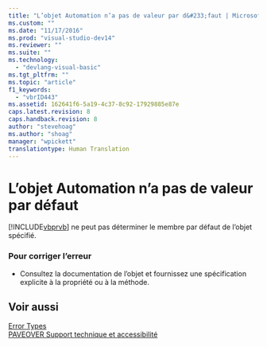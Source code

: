 ```yaml
---
title: "L’objet Automation n’a pas de valeur par d&#233;faut | Microsoft Docs"
ms.custom: ""
ms.date: "11/17/2016"
ms.prod: "visual-studio-dev14"
ms.reviewer: ""
ms.suite: ""
ms.technology: 
  - "devlang-visual-basic"
ms.tgt_pltfrm: ""
ms.topic: "article"
f1_keywords: 
  - "vbrID443"
ms.assetid: 162641f6-5a19-4c37-8c92-17929885e87e
caps.latest.revision: 8
caps.handback.revision: 8
author: "stevehoag"
ms.author: "shoag"
manager: "wpickett"
translationtype: Human Translation
---
```

# L’objet Automation n’a pas de valeur par d&#233;faut
[!INCLUDE[vbprvb](../../csharp/programming-guide/concepts/linq/includes/vbprvb_md.md)] ne peut pas déterminer le membre par défaut de l’objet spécifié.  
  
### Pour corriger l’erreur  
  
-   Consultez la documentation de l’objet et fournissez une spécification explicite à la propriété ou à la méthode.  
  
## Voir aussi  
 [Error Types](../../visual-basic/programming-guide/language-features/error-types.md)   
 [PAVEOVER Support technique et accessibilité](http://msdn.microsoft.com/fr-fr/14e1d293-7b6d-40a6-bf3e-a92f8ee6c88c)